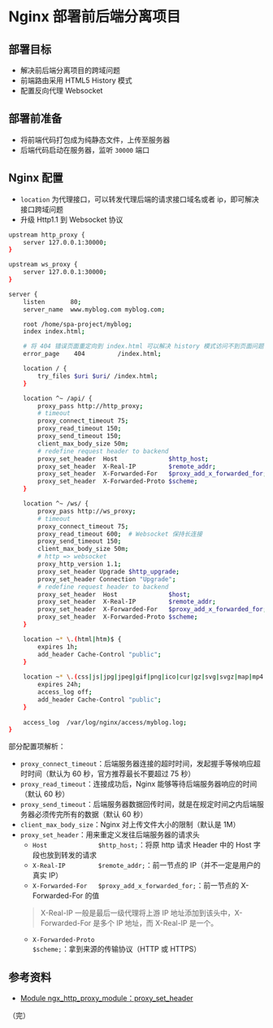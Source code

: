 # Nginx 部署前后端分离项目

## 部署目标

* 解决前后端分离项目的跨域问题
* 前端路由采用 HTML5 History 模式
* 配置反向代理 Websocket

## 部署前准备

* 将前端代码打包成为纯静态文件，上传至服务器
* 后端代码启动在服务器，监听 `30000` 端口

## Nginx 配置

* `location` 为代理接口，可以转发代理后端的请求接口域名或者 ip，即可解决接口跨域问题
* 升级 Http1.1 到 Websocket 协议

```bash
upstream http_proxy {
    server 127.0.0.1:30000;
}

upstream ws_proxy {
    server 127.0.0.1:30000;
}

server {
    listen       80;
    server_name  www.myblog.com myblog.com;

    root /home/spa-project/myblog;
    index index.html;

    # 将 404 错误页面重定向到 index.html 可以解决 history 模式访问不到页面问题
    error_page    404         /index.html;

    location / {
        try_files $uri $uri/ /index.html;
    }

    location ^~ /api/ {
        proxy_pass http://http_proxy;
        # timeout
        proxy_connect_timeout 75;
        proxy_read_timeout 150;
        proxy_send_timeout 150;
        client_max_body_size 50m;
        # redefine request header to backend
        proxy_set_header  Host              $http_host;
        proxy_set_header  X-Real-IP         $remote_addr;
        proxy_set_header  X-Forwarded-For   $proxy_add_x_forwarded_for;
        proxy_set_header  X-Forwarded-Proto $scheme;
    }

    location ^~ /ws/ {
        proxy_pass http://ws_proxy;
        # timeout
        proxy_connect_timeout 75;
        proxy_read_timeout 600;  # Websocket 保持长连接
        proxy_send_timeout 150;
        client_max_body_size 50m;
        # http => websocket
        proxy_http_version 1.1;
        proxy_set_header Upgrade $http_upgrade;
        proxy_set_header Connection "Upgrade";
        # redefine request header to backend
        proxy_set_header  Host              $host;
        proxy_set_header  X-Real-IP         $remote_addr;
        proxy_set_header  X-Forwarded-For   $proxy_add_x_forwarded_for;
        proxy_set_header  X-Forwarded-Proto $scheme;
    }

    location ~* \.(html|htm)$ { 
        expires 1h;
        add_header Cache-Control "public"; 
    }
    
    location ~* \.(css|js|jpg|jpeg|gif|png|ico|cur|gz|svg|svgz|map|mp4|ogg|ogv|webm|htc)$ { 
        expires 24h;
        access_log off; 
        add_header Cache-Control "public"; 
    } 
    
    access_log  /var/log/nginx/access/myblog.log;
}
```

部分配置项解析：

* `proxy_connect_timeout`：后端服务器连接的超时时间，发起握手等候响应超时时间（默认为 60 秒，官方推荐最长不要超过 75 秒）
* `proxy_read_timeout`：连接成功后，Nginx 能够等待后端服务器响应的时间（默认 60 秒）
* `proxy_send_timeout`：后端服务器数据回传时间，就是在规定时间之内后端服务器必须传完所有的数据（默认 60 秒）
* `client_max_body_size`：Nginx 对上传文件大小的限制（默认是 1M）
* `proxy_set_header`：用来重定义发往后端服务器的请求头
  * `Host              $http_host;`：将原 http 请求 Header 中的 Host 字段也放到转发的请求
  * `X-Real-IP         $remote_addr;`：前一节点的 IP（并不一定是用户的真实 IP）
  * `X-Forwarded-For   $proxy_add_x_forwarded_for;`：前一节点的 X-Forwarded-For 的值
  > X-Real-IP 一般是最后一级代理将上游 IP 地址添加到该头中，X-Forwarded-For 是多个 IP 地址，而 X-Real-IP 是一个。
  * `X-Forwarded-Proto $scheme;`：拿到来源的传输协议（HTTP 或 HTTPS）

## 参考资料

* [Module ngx_http_proxy_module：proxy_set_header](http://nginx.org/en/docs/http/ngx_http_proxy_module.html#proxy_set_header "Module ngx_http_proxy_module：proxy_set_header")

（完）
